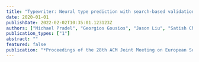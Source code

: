 ```yaml
---
title: "Typewriter: Neural type prediction with search-based validation"
date: 2020-01-01
publishDate: 2022-02-02T10:35:01.123123Z
authors: ["Michael Pradel", "Georgios Gousios", "Jason Liu", "Satish Chandra"]
publication_types: ["1"]
abstract: ""
featured: false
publication: "*Proceedings of the 28th ACM Joint Meeting on European Software Engineering Conference and Symposium on the Foundations of Software Engineering*"
---
```


